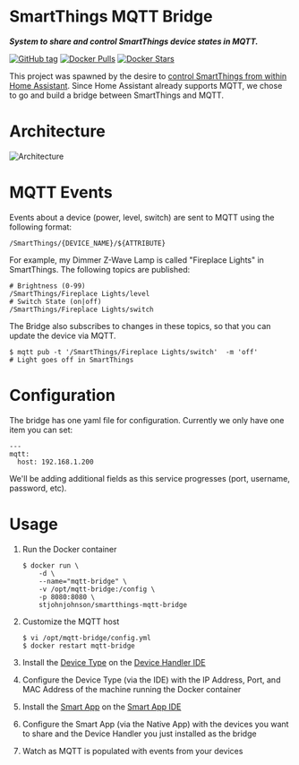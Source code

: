 # SmartThings MQTT Bridge
***System to share and control SmartThings device states in MQTT.***

[![GitHub tag](https://img.shields.io/github/tag/stjohnjohnson/smartthings-mqtt-bridge.svg)](https://github.com/stjohnjohnson/smartthings-mqtt-bridge/releases)
[![Docker Pulls](https://img.shields.io/docker/pulls/stjohnjohnson/smartthings-mqtt-bridge.svg)](https://hub.docker.com/r/stjohnjohnson/smartthings-mqtt-bridge/)
[![Docker Stars](https://img.shields.io/docker/stars/stjohnjohnson/smartthings-mqtt-bridge.svg)](https://hub.docker.com/r/stjohnjohnson/smartthings-mqtt-bridge/)

This project was spawned by the desire to [control SmartThings from within Home Assistant][ha-issue].  Since Home Assistant already supports MQTT, we chose to go and build a bridge between SmartThings and MQTT.

# Architecture

![Architecture](https://www.websequencediagrams.com/cgi-bin/cdraw?lz=dGl0bGUgU21hcnRUaGluZ3MgPC0-IE1RVFQgCgpwYXJ0aWNpcGFudCBaV2F2ZSBMaWdodAoKAAcGTW90aW9uIERldGVjdG9yLT5TVCBIdWI6ABEIRXZlbnQgKFotV2F2ZSkKABgGACEFTVFUVEJyaWRnZSBBcHA6IERldmljZSBDaGFuZ2UAMAhHcm9vdnkAMwUAIg4AMxAAOAY6IE1lc3NhADYKSlNPTgAuEABjBi0-AHYLU2VyADkGAHAVUkVTVCkKAB0SAD0GIEJyb2tlcgCBaQk9IHRydWUgKE1RVFQpCgAyBQAcBwBdFgCCSgUgPSAib24iAC4IAFgUAIFaFgCBFhsAgWAWAIJnEwCCESMAgmoIAINWBVR1cm4AgTAHT24AgxcNAINXBQCEGwsAgVYIT24Ag3oJ&s=default)

# MQTT Events

Events about a device (power, level, switch) are sent to MQTT using the following format:

```
/SmartThings/{DEVICE_NAME}/${ATTRIBUTE}
```

For example, my Dimmer Z-Wave Lamp is called "Fireplace Lights" in SmartThings.  The following topics are published:

```
# Brightness (0-99)
/SmartThings/Fireplace Lights/level
# Switch State (on|off)
/SmartThings/Fireplace Lights/switch
```

The Bridge also subscribes to changes in these topics, so that you can update the device via MQTT.

```
$ mqtt pub -t '/SmartThings/Fireplace Lights/switch'  -m 'off'
# Light goes off in SmartThings
```

# Configuration

The bridge has one yaml file for configuration.  Currently we only have one item you can set: 

```
---
mqtt:
  host: 192.168.1.200
```

We'll be adding additional fields as this service progresses (port, username, password, etc).

# Usage

1. Run the Docker container

    ```
    $ docker run \ 
        -d \
        --name="mqtt-bridge" \
        -v /opt/mqtt-bridge:/config \
        -p 8080:8080 \
        stjohnjohnson/smartthings-mqtt-bridge
    ```
2. Customize the MQTT host

    ```
    $ vi /opt/mqtt-bridge/config.yml
    $ docker restart mqtt-bridge
    ```
3. Install the [Device Type][dt] on the [Device Handler IDE][ide-dt]
4. Configure the Device Type (via the IDE) with the IP Address, Port, and MAC Address of the machine running the Docker container
5. Install the [Smart App][app] on the [Smart App IDE][ide-app]
6. Configure the Smart App (via the Native App) with the devices you want to share and the Device Handler you just installed as the bridge
7. Watch as MQTT is populated with events from your devices


 [dt]: https://github.com/stjohnjohnson/smartthings-mqtt-bridge/blob/master/devicetypes/stj/mqtt-bridge.src/mqtt-bridge.groovy
 [app]: https://github.com/stjohnjohnson/smartthings-mqtt-bridge/blob/master/smartapps/stj/mqtt-bridge.src/mqtt-bridge.groovy
 [ide-dt]: https://graph.api.smartthings.com/ide/devices
 [ide-app]: https://graph.api.smartthings.com/ide/apps
 [ha-issue]: https://github.com/balloob/home-assistant/issues/604
